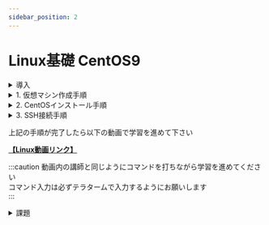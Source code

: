 ```yaml
---
sidebar_position: 2
---
```


# Linux基礎 CentOS9

<details>
    <summary>導入</summary>
    <div>
## 環境確認

### 1. CentOSイメージファイル  

仮想マシンにインストールするイメージファイルです  
約 **10GB** のファイルですので、予めダウンロードしてデスクトップ等、わかりやすい場所に移動しておきましょう  

※実行する必要はありません

[CentOSイメージファイル](https://ftp.iij.ad.jp/pub/linux/centos-stream/9-stream/BaseOS/x86_64/iso/CentOS-Stream-9-latest-x86_64-dvd1.iso)


### 2. VirtualBox

**まずはお使いのPCにインストールされているかを確認して下さい**  
仮想環境を構築するためのアプリケーションです  
WindowsPCの中に仮想的にCentOS(LinuxPC)を構築します  
ダウンロード完了したら実行し、インストールまで済ませましょう  

[VirtualBoxインストーラ](https://download.virtualbox.org/virtualbox/7.0.18/VirtualBox-7.0.18-162988-Win.exe)

### 3. teraterm

VirtualBox上に構築した仮想マシンに対して、SSH接続して操作するためのアプリケーションです  

:::note
SSH（Secure Shell）とは、ネットワークを介して別のコンピューターやネットワーク機器などを操作するために使われるプロトコルです。
:::

ダウンロード完了したら実行し、インストールまで済ませましょう

[teratermインストーラ](https://github.com/TeraTermProject/teraterm/releases/download/v5.2/teraterm-5.2.exe)


    </div>
</details>

<details>
    <summary>1. 仮想マシン作成手順</summary>
    <div>
### 仮想マシン作成

**VirtualBoxマネージャ画面**  

VirtualBoxを起動し、以下の画面を表示したら**右上**の `新規` をクリック

![linux](./img/linux1.png)

**仮想マシン概要設定画面**  

黄色いハイライト部分を画面と同じ様に設定しましょう
- 名前 → 仮想マシンの名前(任意の名前で構いません)
- タイプ → **Linux**
- バージョン → **Red Hat 9.x (64bit)**

設定したら `次へ` をクリック

![linux](./img/centos9/centos9_1.png)

**ハードウェアリソース設定画面1**  

メモリ容量とCPU割当の設定画面です  
特に変更せずに `次へ` をクリック

![linux](./img/linux3.png)

**ハードウェアリソース設定画面2**  

ストレージ容量設定画面です  
黄色ハイライトの箇所を `16.00 GB` に設定して `次へ` をクリック

![linux](./img/linux4.png)

**仮想マシン設定概要画面**

作成する仮想マシンの概要を確認する画面です  
以下の画像と比較し、大きな差異がない事を確認し、`完了` をクリック

![linux](./img/centos9/centos9_2.png)

**VirtualBoxマネージャ画面**  

左側に赤い帽子の項目が表示されます(これが一つの仮想マシンです)  
該当項目を右クリックし、`設定` をクリック

![linux](./img/linux6.png)

**仮想マシン設定画面(ストレージ)**

`ストレージ` > `空` > 右上の`◎` を順にクリック

![linux](./img/linux7.png)

以下の選択項目からは `ディスクファイルを選択` をクリックし、  
[導入](#1-centosイメージファイル)でダウンロードしたCentOSのイメージファイルを選択します  

![linux](./img/linux8.png)

イメージファイルを選択後、元の画面に戻ります  
黄色ハイライト部分が `CentOS-Stream9-...` のような表記になっている事を確認して下さい

![linux](./img/centos9/centos9_3.png)

同画面左の `ネットワーク` > `割り当て` のドロップダウンリストを開き、  
**ブリッジアダプター** を選択して `OK` をクリックして下さい

![linux](./img/linux10.png)

以上で仮想マシンの作成は完了です
    </div>
</details>

<details>
    <summary>2. CentOSインストール手順</summary>
    <div>
### CentOSインストール

以下の画面から作成した仮想マシンをクリックした状態で右上の `起動` をクリック

![linux](./img/linux11.png)

**仮想マシン画面**

仮想マシンは別ウィンドウで動作を確認することができます  
最初に以下の画面が表示されるので、一度画面をクリックし、`↑` キーを押し、  
 `Install CentOS 9` にカーソルを合わせた状態で `Enter` キーを押して下さい

 :::caution
仮想マシンの画面をクリックすると**ホストOS側(Windows)のマウス**が動かせなくなります  
これは**右の** `ctrl` キーを押すことで解消します  
 :::

![linux](./img/centos9/centos9_4.png)

**CentOSインストール画面**

しばらく待つと以下のような画面が表示されます  
言語選択では特に理由がない限り `日本語` を選択し、`続行` をクリック

![linux](./img/centos9/centos9_5.png)

:::caution
この次の手順は、インストールする環境に合わせて以下どちらかを参照して下さい
:::

<details>
    <summary>GUIを使用する場合</summary>
    <div>

以下の画面になったら黄色ハイライトの `ソフトウェアの選択` をクリック  

![linux](./img/centos9/centos9_6_gui.png)

以下の画面が表示されるので、`サーバー(GUI 使用)` を選択し、`完了` をクリック

![linux](./img/linux15.png)

    </div>
</details>

<details>
    <summary>GUIを使用しない場合</summary>
    <div>

黄色ハイライトの `ソフトウェアの選択` をクリック  

![linux](./img/centos9/centos9_6_gui.png)

以下の画面が表示されるので、`Minimal Install` を選択し、`完了` をクリック

![linux](./img/centos9/centos9_6_minimal.png)

    </div>
</details>


`インストール先` をクリック

![linux](./img/centos9/centos9_8.png)

以下の画面が表示されたら、**特に何も操作せず** `完了` をクリック

![linux](./img/centos9/centos9_9.png)

 `ROOTパスワード` をクリック


![linux](./img/centos9/centos9_10.png)


黄色ハイライト部分に `root` と入力し、  
 `パスワードによるroot SSHログインを許可` にチェックを入れて
`完了` を**2回**クリック  


:::danger
ここでは仮想マシンの管理者ユーザのパスワードを設定しています  
設定したパスワードを忘れてしまうと1からCentOSをインストールすることになります  
本来好ましくありませんが、研修中に**ログインできない**等の余計なトラブル防止のため、パスワードは `root` に設定しましょう  

`パスワードによるroot SSHログインを許可`   
とは皆さんが作成した仮想マシンにトラブルが発生した際、講師のPCからアクセスするために必要な設定です    
チェックを入れないと対応が大幅に遅れてしまうため、忘れないようにして下さい  
:::

![linux](./img/centos9/centos9_11_2.png)

`ユーザの作成` をクリック

![linux](./img/centos9/centos9_12.png)

以下の画面が表示されたら黄色ハイライト部分に任意の値を入力して下さい  
こちらは**一般ユーザ**ですが、**ユーザ名**、**パスワード**は忘れないようにメモしておきましょう
入力できたら `完了` をクリック

![linux](./img/centos9/centos9_12_1.png)

以下の画面で黄色ハイライト部分が同じような表示になっている事を確認し、 `インストールの開始` をクリック  
インストールが始まりますがしばらく時間がかかります  
:::note
GUIを使用しない(**Minimal Install**)の場合は比較的短時間で完了します  
:::
![linux](./img/centos9/centos9_13.png)

インストールが完了すると以下のように**右下**に `再起動` ボタンが表示されるのでクリック  

![linux](./img/centos9/centos9_14.png)


:::caution
この次の手順は、インストールする環境に合わせて以下どちらかを参照して下さい
:::
<details>
    <summary>GUIを使用する場合</summary>
    <div>


再起動後、以下の画面が表示されるので先ほど設定した**一般ユーザ**のパスワードを入力し、`サインイン` をクリック

![linux](./img/centos9/centos9_15.png)

初回起動時のみ以下の画面が表示されます  
`必要ありません` をクリック

![linux](./img/centos9/centos9_16.png)

以下のデスクトップ画面が表示されればインストールは完了です

![linux](./img/centos9/centos9_ssh_1.png)

    </div>
</details>

<details>
    <summary>GUIを使用しない場合</summary>
    <div>

再起動後、以下の画面が表示されるので  
`localhost login:` に先ほど設定した**一般ユーザ名**入力し、`Enter`  

![linux](./img/centos9/centos9_minimal_after_installation_1.png)

下に `Password:` と表示されるので**一般ユーザ**のパスワード入力し、`Enter`
:::caution
パスワードを入力する際、一見キーボードが反応していないように思えますが、入力はされています  
ユーザのパスワードを盗み見られる事を忌避し、パスワードは画面には表示されない仕様です  
:::

`[ユーザ名@localhost ~]$` の表示が出ていればサインインは完了です  

![linux](./img/centos9/centos9_minimal_after_installation_2.png)

    </div>
</details>

    </div>
</details>

<details>
    <summary>3. SSH接続手順</summary>
    <div>
### SSH接続

:::caution
この次の手順は、インストールする環境に合わせて以下どちらかを参照して下さい
:::
<details>
    <summary>GUIを使用する場合</summary>
    <div>

仮想マシンデスクトップ画面下部の `端末` をクリック

![linux](./img/centos9/centos9_ssh_1.png)

以下の黒い画面が表示されたら `ip a`と入力して `Enter` キーを押し、  
画面と同じような結果が出てくることを確認して下さい  

次に黄色ハイライト部分を確認し、その仮想マシンに割り当てられている **IPアドレス** を控えておきましょう

![linux](./img/centos9/centos9_ssh_2.png)

    </div>
</details>

<details>
    <summary>GUIを使用しない場合</summary>
    <div>

`[ユーザ名@localhost ~]$` が表示されている状態で `ip a`と入力して `Enter` キーを押し、  
画面と同じような結果が出てくることを確認して下さい   

次に黄色ハイライト部分を確認し、その仮想マシンに割り当てられている **IPアドレス** を控えておきましょう

![linux](./img/centos9/centos9_minimal_ssh.png)

    </div>
</details>


teratermを起動し、**ホスト** 欄に先ほど確認した IPアドレス を入力して `OK` をクリック

![linux](./img/centos9/centos9_ssh_3.png)

初回接続時のみ以下の画面が表示されます  
特に何も操作せず `続行` をクリック

![linux](./img/linux40.png)

ご自身で設定した **一般ユーザ** のユーザ名とパスワードを入力し、`OK` をクリック

![linux](./img/centos9/centos9_ssh_4.png)

以下の黒い画面が表示されれば **SSH接続** は完了です

![linux](./img/centos9/centos9_ssh_5.png)

    </div>
</details>

上記の手順が完了したら以下の動画で学習を進めて下さい  

[**【Linux動画リンク】**](https://drive.google.com/drive/folders/14_1YP1DNkI2bV8HTzek4C0i73et3iTvt?usp=sharing)

:::caution
動画内の講師と同じようにコマンドを打ちながら学習を進めてください  
コマンド入力は必ずテラタームで入力するようにお願いします  
:::

<details>
    <summary>課題</summary>
    <div>
## 概要
virtualbox上に2台のマシンを作成します  
1台は**DNSサーバ**の役割を、もう1台は**WEBサーバ**の役割を持たせましょう  
 
最終的に以下の要件を満たすこと  
1. ホスト(Windows)PCのブラウザで任意のドメインを入力
2. DNSサーバで名前解決を行う
3. ホストPCのブラウザにWordpressで作成したホームページが表示される

## 環境構成
![linux](./img/kadai1.png)

## 進め方
- CentOSはMinimal Installで進めて下さい  
- 知らない単語は調べましょう
- web上の特定の手順を鵜呑みにしないようにしましょう
- 詰まってしまった場合は講師まで連絡しましょう

<details>
    <summary>Step1 (Webサーバ構築)</summary>
    <div>
virtualboxでcentos Stream9のマシンを構築し、LAMP環境を構成してください  
 

### 1. LAMP環境構築
|LAMP|ソフトウェア名称|
|:---:|---|
|L|**L**inux (CentOS Stream9)|
|A|**A**pache|
|M|**M**ySQL|
|P|**p**hp|

上記のアプリを**バージョンに注意して**インストールしましょう  
MySQL, phpに関しては指定のバージョンをインストールするために**リポジトリ**のインストールが必ず必要です

:::caution
※各種ソフトウェアバージョン指定   

|ソフトウェア|バージョン指定|
|--|--|
|PHP |8.3以上|
|MySQL |8.4以上|
|ワードプレス|最新バージョン|
:::

### 2.  wordpressインストール ~ 動作確認

LAMP環境ができましたら、Wordpressをダウンロードし、  
windowsPCのブラウザからホームページを見れるようにしてください  
以上でStep1は完了です  

:::note
#### その他必須設定
- **selinux**無効化
- **firewall**でhttpを許可
- Wordpress用データベースの作成およびユーザの作成&権限追加
- wordpressディレクトリの**所有者変更**
- httpd.conf **ドキュメントルート**の変更
:::


    </div>
</details>

<details>
    <summary>Step2 (DNSサーバ構築)</summary>
    <div>

virtualboxでcentos Stream9のマシンを構築し、
BIND(**named-chroot**)をインストールしてDNSサーバを構築して下さい  

:::caution
※**named** と **named-chroot** がインストールされますが、**named-chroot** のみを使用して下さい
:::


:::tip
#### 必須設定
- **selinux**無効化
- **firewall**でdnsを許可
- zoneファイル作成 & 権限変更
- named.conf の編集
- resolv.conf の編集(ローカル環境における名前解決確認時に設定が必要です)
:::

:::note
#### 構築が完了したら
1. 設定したドメインがローカルで名前解決ができるかどうか、**nslookup**コマンドを使用して確認しましょう  
2. windowsPCから同じ様に**nslookup**コマンドで確認しましょう(Windows側のDNS設定が必要です)  
3. windowsPCのブラウザから設定したドメインにアクセスしてwordpressの画面が表示されることを確認しましょう
:::

    </div>
</details>

    </div>
</details>
